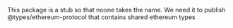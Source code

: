 This package is a stub so that noone takes the name. We need it to publish @types/ethereum-protocol that contains shared ethereum types
